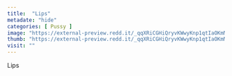 ```yaml
---
title:  "Lips"
metadate: "hide"
categories: [ Pussy ]
image: "https://external-preview.redd.it/_qqXRiCGHiQryvKWwyKnp1qtIaOKmM0lYzLYZGwhkN4.jpg?auto=webp&s=1589911a2b0bea2ae4923b7be8550ebc0c206b8c"
thumb: "https://external-preview.redd.it/_qqXRiCGHiQryvKWwyKnp1qtIaOKmM0lYzLYZGwhkN4.jpg?width=1080&crop=smart&auto=webp&s=ca2eb3eb359d76cf4268777d18f72fa903fc1522"
visit: ""
---
```

Lips
